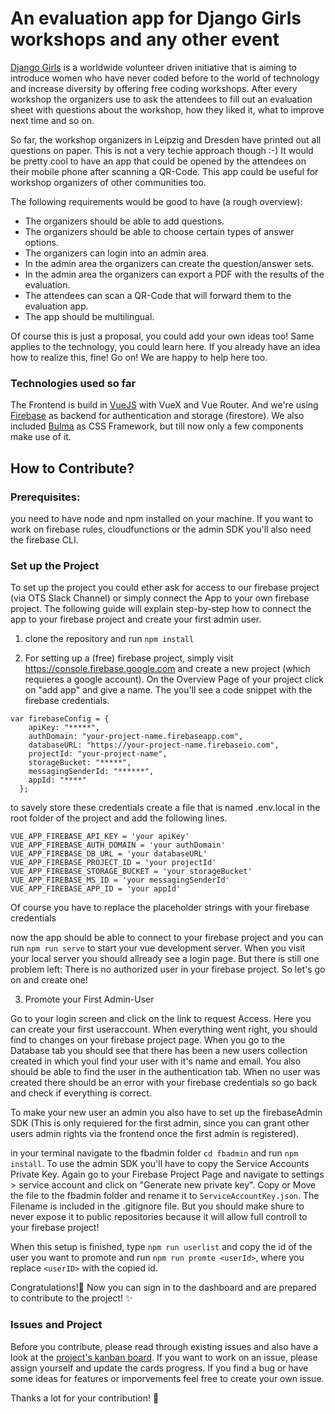 # An evaluation app for Django Girls workshops and any other event

[Django Girls](https://djangogirls.org/) is a worldwide volunteer driven initiative that is aiming to introduce women who have never coded before to the world of technology and increase diversity by offering free coding workshops. After every workshop the organizers use to ask the attendees to fill out an evaluation sheet with questions about the workshop, how they liked it, what to improve next time and so on.

So far, the workshop organizers in Leipzig and Dresden have printed out all questions on paper. This is not a very techie approach though :-) It would be pretty cool to have an app that could be opened by the attendees on their mobile phone after scanning a QR-Code. This app could be useful for workshop organizers of other communities too.

The following requirements would be good to have (a rough overview):

- The organizers should be able to add questions.
- The organizers should be able to choose certain types of answer options.
- The organizers can login into an admin area.
- In the admin area the organizers can create the question/answer sets.
- In the admin area the organizers can export a PDF with the results of the evaluation.
- The attendees can scan a QR-Code that will forward them to the evaluation app.
- The app should be multilingual.

Of course this is just a proposal, you could add your own ideas too! Same applies to the technology, you could learn here. If you already have an idea how to realize this, fine! Go on! We are happy to help here too.

### Technologies used so far

The Frontend is build in [VueJS](https://vuejs.org/) with VueX and Vue Router. And we're using [Firebase](https://firebase.google.com/) as backend for authentication and storage (firestore). We also included [Bulma](https://bulma.io/) as CSS Framework, but till now only a few components make use of it.

## How to Contribute?

### Prerequisites:

you need to have node and npm installed on your machine. If you want to work on firebase rules, cloudfunctions or the admin SDK you'll also need the firebase CLI.

### Set up the Project

To set up the project you could ether ask for access to our firebase project (via OTS Slack Channel) or simply connect the App to your own firebase project.
The following guide will explain step-by-step how to connect the app to your firebase project and create your first admin user.

1. clone the repository and run `npm install`

2. For setting up a (free) firebase project, simply visit <https://console.firebase.google.com> and create a new project (which requieres a google account). On the Overview Page of your project click on "add app" and give a name. The you'll see a code snippet with the firebase credentials.

```
var firebaseConfig = {
    apiKey: "*****",
    authDomain: "your-project-name.firebaseapp.com",
    databaseURL: "https://your-project-name.firebaseio.com",
    projectId: "your-project-name",
    storageBucket: "*****",
    messagingSenderId: "******",
    appId: "****"
  };
```

to savely store these credentials create a file that is named .env.local in the root folder of the project and add the following lines.

```
VUE_APP_FIREBASE_API_KEY = 'your apiKey'
VUE_APP_FIREBASE_AUTH_DOMAIN = 'your authDomain'
VUE_APP_FIREBASE_DB_URL = 'your databaseURL'
VUE_APP_FIREBASE_PROJECT_ID = 'your projectId'
VUE_APP_FIREBASE_STORAGE_BUCKET = 'your storageBucket'
VUE_APP_FIREBASE_MS_ID = 'your messagingSenderId'
VUE_APP_FIREBASE_APP_ID = 'your appId'
```

Of course you have to replace the placeholder strings with your firebase credentials

now the app should be able to connect to your firebase project and you can run `npm run serve` to start your vue development server.
When you visit your local server you should allready see a login page.
But there is still one problem left: There is no authorized user in your firebase project. So let's go on and create one!

3. Promote your First Admin-User

Go to your login screen and click on the link to request Access. Here you can create your first useraccount.
When everything went right, you should find to changes on your firebase project page. When you go to the Database tab you should see that there has been a new users collection created in which youl find your user with it's name and email.
You also should be able to find the user in the authentication tab. When no user was created there should be an error with your firebase credentials so go back and check if everything is correct.

To make your new user an admin you also have to set up the firebaseAdmin SDK (This is only requiered for the first admin, since you can grant other users admin rights via the frontend once the first admin is registered).

in your terminal navigate to the fbadmin folder `cd fbadmin` and run `npm install`. To use the admin SDK you'll have to copy the Service Accounts Private Key.
Again go to your Firebase Project Page and navigate to settings > service account and click on "Generate new private key". Copy or Move the file to the fbadmin folder and rename it to `ServiceAccountKey.json`.
The Filename is included in the .gitignore file. But you should make shure to never expose it to public repositories because it will allow full controll to your firebase project!

When this setup is finished, type `npm run userlist` and copy the id of the user you want to promote and run `npm run promte <userId>`, where you replace `<userID>` with the copied id.

Congratulations!:tada: Now you can sign in to the dashboard and are prepared to contribute to the project! :sparkles:

### Issues and Project

Before you contribute, please read through existing issues and also have a look at the [project's kanban board](https://github.com/OpenTechSchool-Leipzig/poll_app/projects/1). If you want to work on an issue, please assign yourself and update the cards progress. If you find a bug or have some ideas for features or imporvements feel free to create your own issue.

Thanks a lot for your contribution! :sparkling_heart:
